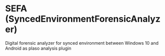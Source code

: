 # SEFA (SyncedEnvironmentForensicAnalyzer)
Digital forensic analyzer for synced environment between Windows 10 and Android as plaso analysis plugin
